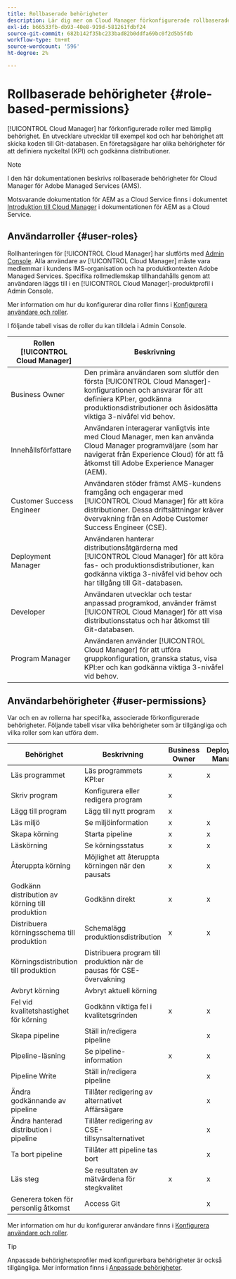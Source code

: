 ```yaml
---
title: Rollbaserade behörigheter
description: Lär dig mer om Cloud Manager förkonfigurerade rollbaserade behörigheter för att hantera åtkomst till dina molnresurser.
exl-id: b66533fb-db93-40e8-919d-581261fdbf24
source-git-commit: 682b142f35bc233bad82b0ddfa69bc0f2d5b5fdb
workflow-type: tm+mt
source-wordcount: '596'
ht-degree: 2%

---
```



# Rollbaserade behörigheter {#role-based-permissions}

[!UICONTROL Cloud Manager] har förkonfigurerade roller med lämplig behörighet. En utvecklare utvecklar till exempel kod och har behörighet att skicka koden till Git-databasen. En företagsägare har olika behörigheter för att definiera nyckeltal (KPI) och godkänna distributioner.

>[!NOTE]
>
>I den här dokumentationen beskrivs rollbaserade behörigheter för Cloud Manager för Adobe Managed Services (AMS).
>
>Motsvarande dokumentation för AEM as a Cloud Service finns i dokumentet [Introduktion till Cloud Manager](https://experienceleague.adobe.com/en/docs/experience-manager-cloud-service/content/onboarding/concepts/cloud-manager-introduction#role-based-permissions) i dokumentationen för AEM as a Cloud Service.

## Användarroller {#user-roles}

Rollhanteringen för [!UICONTROL Cloud Manager] har slutförts med [Admin Console](https://helpx.adobe.com/enterprise/using/admin-console.html). Alla användare av [!UICONTROL Cloud Manager] måste vara medlemmar i kundens IMS-organisation och ha produktkontexten Adobe Managed Services. Specifika rollmedlemskap tillhandahålls genom att användaren läggs till i en [!UICONTROL Cloud Manager]-produktprofil i Admin Console.

Mer information om hur du konfigurerar dina roller finns i [Konfigurera användare och roller](/help/requirements/users-and-roles.md).

I följande tabell visas de roller du kan tilldela i Admin Console.

| Rollen [!UICONTROL Cloud Manager] | Beskrivning |
|---|---|
| Business Owner | Den primära användaren som slutför den första [!UICONTROL Cloud Manager]-konfigurationen och ansvarar för att definiera KPI:er, godkänna produktionsdistributioner och åsidosätta viktiga 3-nivåfel vid behov. |
| Innehållsförfattare | Användaren interagerar vanligtvis inte med Cloud Manager, men kan använda Cloud Manager programväljare (som har navigerat från Experience Cloud) för att få åtkomst till Adobe Experience Manager (AEM). |
| Customer Success Engineer | Användaren stöder främst AMS-kundens framgång och engagerar med [!UICONTROL Cloud Manager] för att köra distributioner. Dessa driftsättningar kräver övervakning från en Adobe Customer Success Engineer (CSE). |
| Deployment Manager | Användaren hanterar distributionsåtgärderna med [!UICONTROL Cloud Manager] för att köra fas- och produktionsdistributioner, kan godkänna viktiga 3-nivåfel vid behov och har tillgång till Git-databasen. |
| Developer | Användaren utvecklar och testar anpassad programkod, använder främst [!UICONTROL Cloud Manager] för att visa distributionsstatus och har åtkomst till Git-databasen. |
| Program Manager | Användaren använder [!UICONTROL Cloud Manager] för att utföra gruppkonfiguration, granska status, visa KPI:er och kan godkänna viktiga 3-nivåfel vid behov. |

## Användarbehörigheter {#user-permissions}

Var och en av rollerna har specifika, associerade förkonfigurerade behörigheter. Följande tabell visar vilka behörigheter som är tillgängliga och vilka roller som kan utföra dem.

| Behörighet | Beskrivning | Business Owner | Deployment Manager | Program Manager | Developer | ÄRENDE |
| --- | --- | --- | --- | --- | --- | --- |
| Läs programmet | Läs programmets KPI:er | x | x | x | x | x |
| Skriv program | Konfigurera eller redigera program | x | | | | |
| Lägg till program | Lägg till nytt program | x |  |  |  |  |
| Läs miljö | Se miljöinformation | x | x | x | x | x |
| Skapa körning | Starta pipeline | x | x | x | | |
| Läskörning | Se körningsstatus | x | x | x | x | x |
| Återuppta körning | Möjlighet att återuppta körningen när den pausats | x | x | x | | x |
| Godkänn distribution av körning till produktion | Godkänn direkt | x | x | x | | |
| Distribuera körningsschema till produktion | Schemalägg produktionsdistribution | x | x | x | | x |
| Körningsdistribution till produktion | Distribuera program till produktion när de pausas för CSE-övervakning |  |  |  |  | x |
| Avbryt körning | Avbryt aktuell körning |  |  | x |  |  |
| Fel vid kvalitetshastighet för körning | Godkänn viktiga fel i kvalitetsgrinden | x | x | x |  |  |
| Skapa pipeline | Ställ in/redigera pipeline |  | x |  |  |  |
| Pipeline-läsning | Se pipeline-information | x | x | x | x | x |
| Pipeline Write | Ställ in/redigera pipeline |  | x |  |  |  |
| Ändra godkännande av pipeline | Tillåter redigering av alternativet Affärsägare |  | x |  |  |  |
| Ändra hanterad distribution i pipeline | Tillåter redigering av CSE-tillsynsalternativet |  | x |  |  |  |
| Ta bort pipeline | Tillåter att pipeline tas bort |  | x |  |  |  |
| Läs steg | Se resultaten av mätvärdena för stegkvalitet | x | x | x | x | x |
| Generera token för personlig åtkomst | Access Git |  | x |  | x |  |

<!-- CQDOC-22080 | Download log files  |  |  | x |  | x |  | -->

Mer information om hur du konfigurerar användare finns i [Konfigurera användare och roller](/help/requirements/users-and-roles.md).

>[!TIP]
>
>Anpassade behörighetsprofiler med konfigurerbara behörigheter är också tillgängliga. Mer information finns i [Anpassade behörigheter](/help/using/custom-permissions.md).
